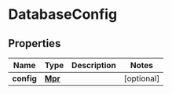 

# DatabaseConfig


## Properties

| Name | Type | Description | Notes |
|------------ | ------------- | ------------- | -------------|
|**config** | [**Mpr**](Mpr.md) |  |  [optional] |



